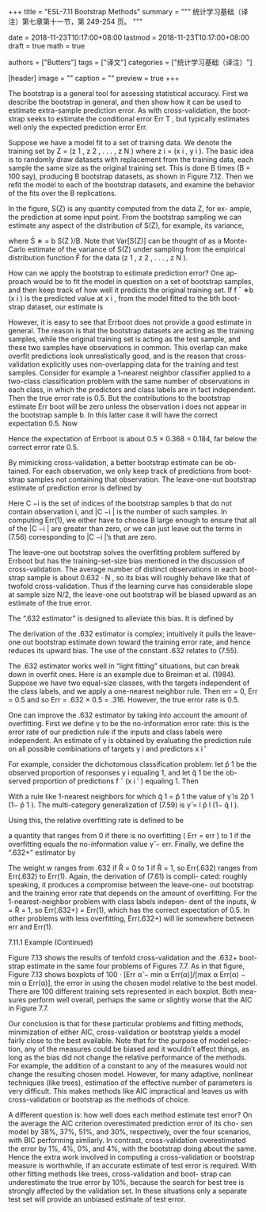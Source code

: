 +++
title = "ESL-7.11 Bootstrap Methods"
summary = """
统计学习基础（译注）第七章第十一节，第 249-254 页。
"""

date = 2018-11-23T10:17:00+08:00
lastmod = 2018-11-23T10:17:00+08:00
draft = true 
math = true

authors = ["Butters"]
tags = ["译文"]
categories = ["统计学习基础（译注）"]

[header]
image = ""
caption = ""
preview = true
+++

The bootstrap is a general tool for assessing statistical accuracy. First we
describe the bootstrap in general, and then show how it can be used to
estimate extra-sample prediction error. As with cross-validation, the boot-
strap seeks to estimate the conditional error Err T , but typically estimates
well only the expected prediction error Err.

Suppose we have a model fit to a set of training data. We denote the
training set by Z = (z 1 , z 2 , . . . , z N ) where z i = (x i , y i ). The basic idea is
to randomly draw datasets with replacement from the training data, each
sample the same size as the original training set. This is done B times
(B = 100 say), producing B bootstrap datasets, as shown in Figure 7.12.
Then we refit the model to each of the bootstrap datasets, and examine
the behavior of the fits over the B replications.

In the figure, S(Z) is any quantity computed from the data Z, for ex-
ample, the prediction at some input point. From the bootstrap sampling
we can estimate any aspect of the distribution of S(Z), for example, its
variance,

$$\tag{7.53}$$

where S̄ ∗ = b S(Z )/B. Note that Var[S(Z)] can be thought of as a
Monte-Carlo estimate of the variance of S(Z) under sampling from the
empirical distribution function F̂ for the data (z 1 , z 2 , . . . , z N ).

How can we apply the bootstrap to estimate prediction error? One ap-
proach would be to fit the model in question on a set of bootstrap samples,
and then keep track of how well it predicts the original training set. If
f ˆ ∗b (x i ) is the predicted value at x i , from the model fitted to the bth boot-
strap dataset, our estimate is

$$\tag{7.54}$$

However, it is easy to see that Errboot does not provide a good estimate in
general. The reason is that the bootstrap datasets are acting as the training
samples, while the original training set is acting as the test sample, and
these two samples have observations in common. This overlap can make
overfit predictions look unrealistically good, and is the reason that cross-
validation explicitly uses non-overlapping data for the training and test
samples. Consider for example a 1-nearest neighbor classifier applied to a
two-class classification problem with the same number of observations in
each class, in which the predictors and class labels are in fact independent.
Then the true error rate is 0.5. But the contributions to the bootstrap
estimate Err boot will be zero unless the observation i does not appear in the
bootstrap sample b. In this latter case it will have the correct expectation
0.5. Now

$$\tag{7.55}$$

Hence the expectation of Errboot is about 0.5 × 0.368 = 0.184, far below
the correct error rate 0.5.

By mimicking cross-validation, a better bootstrap estimate can be ob-
tained. For each observation, we only keep track of predictions from boot-
strap samples not containing that observation. The leave-one-out bootstrap
estimate of prediction error is defined by

$$\tag{7.56}$$

Here C −i is the set of indices of the bootstrap samples b that do not contain
observation i, and |C −i | is the number of such samples. In computing Err(1),
we either have to choose B large enough to ensure that all of the |C −i | are
greater than zero, or we can just leave out the terms in (7.56) corresponding
to |C −i |’s that are zero.

The leave-one out bootstrap solves the overfitting problem suffered by
Errboot but has the training-set-size bias mentioned in the discussion of
cross-validation. The average number of distinct observations in each boot-
strap sample is about 0.632 · N , so its bias will roughly behave like that of
twofold cross-validation. Thus if the learning curve has considerable slope
at sample size N/2, the leave-one out bootstrap will be biased upward as
an estimate of the true error.

The “.632 estimator” is designed to alleviate this bias. It is defined by

$$\tag{7.57}$$

The derivation of the .632 estimator is complex; intuitively it pulls the
leave-one out bootstrap estimate down toward the training error rate, and
hence reduces its upward bias. The use of the constant .632 relates to (7.55).

The .632 estimator works well in “light fitting” situations, but can break
down in overfit ones. Here is an example due to Breiman et al. (1984).
Suppose we have two equal-size classes, with the targets independent of
the class labels, and we apply a one-nearest neighbor rule. Then err = 0,
Err = 0.5 and so Err = .632 × 0.5 = .316. However, the true error
rate is 0.5.

One can improve the .632 estimator by taking into account the amount
of overfitting. First we define γ to be the no-information error rate: this
is the error rate of our prediction rule if the inputs and class labels were
independent. An estimate of γ is obtained by evaluating the prediction rule
on all possible combinations of targets y i and predictors x i ′

$$\tag{7.58}$$

For example, consider the dichotomous classification problem: let p̂ 1 be
the observed proportion of responses y i equaling 1, and let q̂ 1 be the ob-
served proportion of predictions f ˆ (x i ′ ) equaling 1. Then

$$\tag{7.59}$$

With a rule like 1-nearest neighbors for which q̂ 1 = p̂ 1 the value of γ̂ is
2p̂ 1 (1− p̂ 1 ). The multi-category generalization of (7.59) is γ̂ = l p̂ l (1− q̂ l ).

Using this, the relative overfitting rate is defined to be

$$\tag{7.60}$$

a quantity that ranges from 0 if there is no overfitting ( Err = err ) to 1
if the overfitting equals the no-information value γ̂ − err. Finally, we define
the “.632+” estimator by

$$\tag{7.61}$$

The weight w ranges from .632 if R̂ = 0 to 1 if R̂ = 1, so Err(.632)
ranges from Err(.632) to Err(1). Again, the derivation of (7.61) is compli-
cated: roughly speaking, it produces a compromise between the leave-one-
out bootstrap and the training error rate that depends on the amount of
overfitting. For the 1-nearest-neighbor problem with class labels indepen-
dent of the inputs, ŵ = R̂ = 1, so Err(.632+) = Err(1), which has the correct
expectation of 0.5. In other problems with less overfitting, Err(.632+) will
lie somewhere between err and Err(1).

7.11.1 Example (Continued)

Figure 7.13 shows the results of tenfold cross-validation and the .632+ boot-
strap estimate in the same four problems of Figures 7.7. As in that figure,
Figure 7.13 shows boxplots of 100 · [Err α̂ − min α Err(α)]/[max α Err(α) −
min α Err(α)], the error in using the chosen model relative to the best model.
There are 100 different training sets represented in each boxplot. Both mea-
sures perform well overall, perhaps the same or slightly worse that the AIC
in Figure 7.7.

Our conclusion is that for these particular problems and fitting methods,
minimization of either AIC, cross-validation or bootstrap yields a model
fairly close to the best available. Note that for the purpose of model selec-
tion, any of the measures could be biased and it wouldn’t affect things, as
long as the bias did not change the relative performance of the methods.
For example, the addition of a constant to any of the measures would not
change the resulting chosen model. However, for many adaptive, nonlinear
techniques (like trees), estimation of the effective number of parameters is
very difficult. This makes methods like AIC impractical and leaves us with
cross-validation or bootstrap as the methods of choice.

A different question is: how well does each method estimate test error?
On the average the AIC criterion overestimated prediction error of its cho-
sen model by 38%, 37%, 51%, and 30%, respectively, over the four scenarios,
with BIC performing similarly. In contrast, cross-validation overestimated
the error by 1%, 4%, 0%, and 4%, with the bootstrap doing about the
same. Hence the extra work involved in computing a cross-validation or
bootstrap measure is worthwhile, if an accurate estimate of test error is
required. With other fitting methods like trees, cross-validation and boot-
strap can underestimate the true error by 10%, because the search for best
tree is strongly affected by the validation set. In these situations only a
separate test set will provide an unbiased estimate of test error.